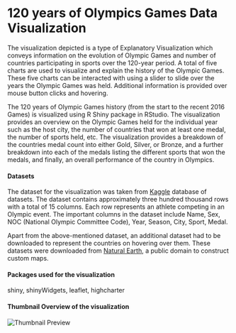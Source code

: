 # 120 years of Olympics Games Data Visualization
The visualization depicted is a type of Explanatory Visualization which conveys information on the evolution of Olympic Games and number of countries participating in sports over the 120-year period. A total of five charts are used to visualize and explain the history of the Olympic Games. These five charts can be interacted with using a slider to slide over the years the Olympic Games was held. Additional information is provided over mouse button clicks and hovering.

The 120 years of Olympic Games history (from the start to the recent 2016 Games) is visualized using R Shiny package in RStudio. The visualization provides an overview on the Olympic Games held for the individual year such as the host city, the number of countries that won at least one medal, the number of sports held, etc. The visualization provides a breakdown of the countries medal count into either Gold, Silver, or Bronze, and a further breakdown into each of the medals listing the different sports that won the medals, and finally, an overall performance of the country in Olympics.

#### Datasets
The dataset for the visualization was taken from [Kaggle](https://www.kaggle.com/heesoo37/120-years-of-olympic-history-athletes-and-results) database of datasets. The dataset contains approximately three hundred thousand rows with a total of 15 columns. Each row represents an athlete competing in an Olympic event. The important columns in the dataset include Name, Sex, NOC (National Olympic Committee Code), Year, Season, City, Sport, Medal.

Apart from the above-mentioned dataset, an additional dataset had to be downloaded to represent the countries on hovering over them. These datasets were downloaded from [Natural Earth](https://www.naturalearthdata.com/downloads/50m-cultural-vectors/), a public domain to construct custom maps.

#### Packages used for the visualization
shiny, shinyWidgets, leaflet, highcharter

#### Thumbnail Overview of the visualization

![Thumbnail Preview](https://github.com/jagadishr12/olympics-data-visualization/blob/master/Thumbnail%20Overview.png)

